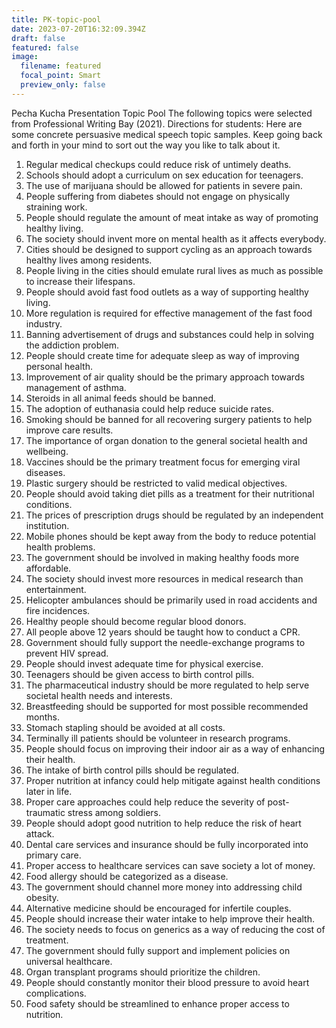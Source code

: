 ```yaml
---
title: PK-topic-pool
date: 2023-07-20T16:32:09.394Z
draft: false
featured: false
image:
  filename: featured
  focal_point: Smart
  preview_only: false
---
```

Pecha Kucha Presentation Topic Pool
The following topics were selected from Professional Writing Bay (2021).
Directions for students:
Here are some concrete persuasive medical speech topic samples. Keep going back and forth in your mind to sort out the way you like to talk about it.

1. Regular medical checkups could reduce risk of untimely deaths.
2. Schools should adopt a curriculum on sex education for teenagers.
3. The use of marijuana should be allowed for patients in severe pain.  
4. People suffering from diabetes should not engage on physically straining work.
5. People should regulate the amount of meat intake as way of promoting healthy living.
6. The society should invent more on mental health as it affects everybody.
7. Cities should be designed to support cycling as an approach towards healthy lives among residents.
8. People living in the cities should emulate rural lives as much as possible to increase their lifespans.
9. People should avoid fast food outlets as a way of supporting healthy living.
10. More regulation is required for effective management of the fast food industry.
11. Banning advertisement of drugs and substances could help in solving the addiction problem.
12. People should create time for adequate sleep as way of improving personal health.
13. Improvement of air quality should be the primary approach towards management of asthma.
14. Steroids in all animal feeds should be banned.
15. The adoption of euthanasia could help reduce suicide rates.
16. Smoking should be banned for all recovering surgery patients to help improve care results.
17. The importance of organ donation to the general societal health and wellbeing.
18. Vaccines should be the primary treatment focus for emerging viral diseases.
19. Plastic surgery should be restricted to valid medical objectives.
20. People should avoid taking diet pills as a treatment for their nutritional conditions.
21. The prices of prescription drugs should be regulated by an independent institution.
22. Mobile phones should be kept away from the body to reduce potential health problems.
23. The government should be involved in making healthy foods more affordable.
24. The society should invest more resources in medical research than entertainment.
25. Helicopter ambulances should be primarily used in road accidents and fire incidences.
26. Healthy people should become regular blood donors.
27. All people above 12 years should be taught how to conduct a CPR.
28. Government should fully support the needle-exchange programs to prevent HIV spread.
29. People should invest adequate time for physical exercise.
30. Teenagers should be given access to birth control pills.
31. The pharmaceutical industry should be more regulated to help serve societal health needs and interests.
32. Breastfeeding should be supported for most possible recommended months.
33. Stomach stapling should be avoided at all costs.
34. Terminally ill patients should be volunteer in research programs.
35. People should focus on improving their indoor air as a way of enhancing their health.
36. The intake of birth control pills should be regulated.  
37. Proper nutrition at infancy could help mitigate against health conditions later in life.
38. Proper care approaches could help reduce the severity of post-traumatic stress among soldiers.
39. People should adopt good nutrition to help reduce the risk of heart attack.
40. Dental care services and insurance should be fully incorporated into primary care.
41. Proper access to healthcare services can save society a lot of money.
42. Food allergy should be categorized as a disease.
43. The government should channel more money into addressing child obesity.
44. Alternative medicine should be encouraged for infertile couples.
45. People should increase their water intake to help improve their health.
46. The society needs to focus on generics as a way of reducing the cost of treatment.
47. The government should fully support and implement policies on universal healthcare.
48. Organ transplant programs should prioritize the children.
49. People should constantly monitor their blood pressure to avoid heart complications.
50. Food safety should be streamlined to enhance proper access to nutrition.
